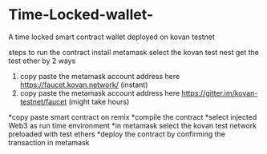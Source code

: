 # Time-Locked-wallet-
A time locked smart contract wallet deployed on kovan testnet

steps to run the contract
install metamask 
  select the kovan test nest
  get the test ether by 2 ways
  1) copy paste the metamask account address here https://faucet.kovan.network/ (instant)
  2) copy paste the metamask account address here https://gitter.im/kovan-testnet/faucet (might take hours)

*copy paste smart contract on remix 
*compile the contract
*select injected Web3 as run time environment
*in metamask select the kovan test network preloaded with test ethers 
*deploy the contract by confirming the transaction in metamask



  
